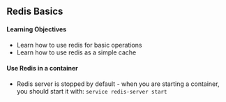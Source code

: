 ## Redis Basics
<h4>Learning Objectives</h4>
<ul>
<li>Learn how to use redis for basic operations</li>
<li>Learn how to use redis as a simple cache</li>
</ul>
<h4>Use Redis in a container</h4>
<ul>
<li>Redis server is stopped by default - when you are starting a container, you should start it with: <code>service redis-server start</code></li>
</ul>